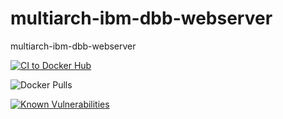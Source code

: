 # multiarch-ibm-dbb-webserver
multiarch-ibm-dbb-webserver

[![CI to Docker Hub](https://github.com/zOS-Application-RI/multiarch-ibm-dbb-webserver/actions/workflows/docker-image.yml/badge.svg)](https://github.com/zOS-Application-RI/multiarch-ibm-dbb-webserver/actions/workflows/docker-image.yml)

![Docker Pulls](https://img.shields.io/docker/pulls/ashish1981/multiarch-ibm-dbb-webserver?style=plastic) 

[![Known Vulnerabilities](https://snyk.io/test/github/zOS-Application-RI/multiarch-ibm-dbb-webserver/badge.svg)](https://snyk.io/test/github/zOS-Application-RI/multiarch-ibm-dbb-webserver)